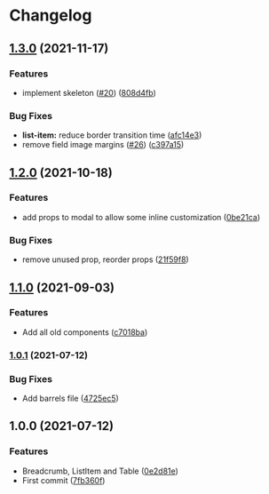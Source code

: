 # Changelog

## [1.3.0](https://www.github.com/indivorg/kit/compare/v1.2.0...v1.3.0) (2021-11-17)


### Features

* implement skeleton ([#20](https://www.github.com/indivorg/kit/issues/20)) ([808d4fb](https://www.github.com/indivorg/kit/commit/808d4fbc3fed7dbbc035ee28e3d07f37e9ae51c0))


### Bug Fixes

* **list-item:** reduce border transition time ([afc14e3](https://www.github.com/indivorg/kit/commit/afc14e351a836ba3e725ae8db31b78bda4412a0a))
* remove field image margins ([#26](https://www.github.com/indivorg/kit/issues/26)) ([c397a15](https://www.github.com/indivorg/kit/commit/c397a15c17d017ffbda3e5bf9fe966ed214d821d))

## [1.2.0](https://www.github.com/indivorg/kit/compare/v1.1.0...v1.2.0) (2021-10-18)


### Features

* add props to modal to allow some inline customization ([0be21ca](https://www.github.com/indivorg/kit/commit/0be21ca2920fa218a39f3a00c3c64350d036cda2))


### Bug Fixes

* remove unused prop, reorder props ([21f59f8](https://www.github.com/indivorg/kit/commit/21f59f8e815d5836ed3c5c070499b0b5066fe2fd))

## [1.1.0](https://www.github.com/indivorg/kit/compare/v1.0.1...v1.1.0) (2021-09-03)


### Features

* Add all old components ([c7018ba](https://www.github.com/indivorg/kit/commit/c7018ba5fbcc96ed2965e1d5d406db53fe669727))

### [1.0.1](https://www.github.com/indivorg/kit/compare/v1.0.0...v1.0.1) (2021-07-12)

### Bug Fixes

- Add barrels file
  ([4725ec5](https://www.github.com/indivorg/kit/commit/4725ec5951f9f84b66227348bd7f2fe0e35c6c2e))

## 1.0.0 (2021-07-12)

### Features

- Breadcrumb, ListItem and Table
  ([0e2d81e](https://www.github.com/indivorg/kit/commit/0e2d81e6c3fea2aa557d9a8dd4dcddc8b33a8f88))
- First commit
  ([7fb360f](https://www.github.com/indivorg/kit/commit/7fb360face1f5c847d85d2b70050e802722404d5))
